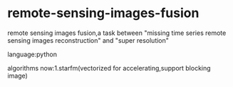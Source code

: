 # remote-sensing-images-fusion
remote sensing images fusion,a task between "missing time series remote sensing images reconstruction" and "super resolution"

language:python

algorithms now:1.starfm(vectorized for accelerating,support blocking image)
